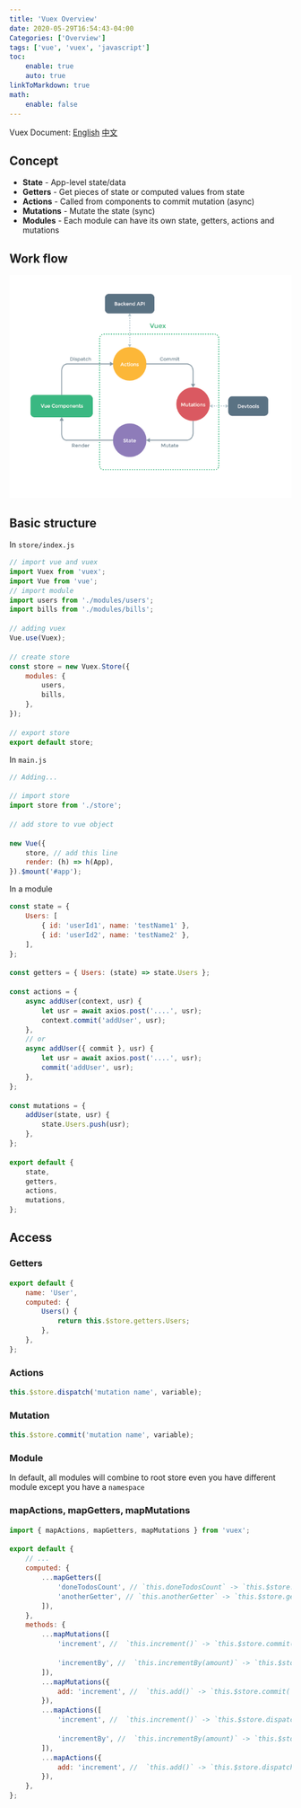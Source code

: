 ```yaml
---
title: 'Vuex Overview'
date: 2020-05-29T16:54:43-04:00
Categories: ['Overview']
tags: ['vue', 'vuex', 'javascript']
toc:
    enable: true
    auto: true
linkToMarkdown: true
math:
    enable: false
---
```


Vuex Document: [English](https://vuex.vuejs.org) [中文](https://vuex.vuejs.org/zh/)

## Concept

-   **State** - App-level state/data
-   **Getters** - Get pieces of state or computed values from state
-   **Actions** - Called from components to commit mutation (async)
-   **Mutations** - Mutate the state (sync)
-   **Modules** - Each module can have its own state, getters, actions and mutations

## Work flow

![vuex workflow](/images/vuex/vuex.png)

## Basic structure

In `store/index.js`

```js
// import vue and vuex
import Vuex from 'vuex';
import Vue from 'vue';
// import module
import users from './modules/users';
import bills from './modules/bills';

// adding vuex
Vue.use(Vuex);

// create store
const store = new Vuex.Store({
    modules: {
        users,
        bills,
    },
});

// export store
export default store;
```

In `main.js`

```js
// Adding...

// import store
import store from './store';

// add store to vue object

new Vue({
    store, // add this line
    render: (h) => h(App),
}).$mount('#app');
```

In a module

```js
const state = {
    Users: [
        { id: 'userId1', name: 'testName1' },
        { id: 'userId2', name: 'testName2' },
    ],
};

const getters = { Users: (state) => state.Users };

const actions = {
    async addUser(context, usr) {
        let usr = await axios.post('....', usr);
        context.commit('addUser', usr);
    },
    // or
    async addUser({ commit }, usr) {
        let usr = await axios.post('....', usr);
        commit('addUser', usr);
    },
};

const mutations = {
    addUser(state, usr) {
        state.Users.push(usr);
    },
};

export default {
    state,
    getters,
    actions,
    mutations,
};
```

## Access

### Getters

```js
export default {
    name: 'User',
    computed: {
        Users() {
            return this.$store.getters.Users;
        },
    },
};
```

### Actions

```js
this.$store.dispatch('mutation name', variable);
```

### Mutation

```js
this.$store.commit('mutation name', variable);
```

### Module

In default, all modules will combine to root store even you have different module except you have a `namespace`

### mapActions, mapGetters, mapMutations

```js
import { mapActions, mapGetters, mapMutations } from 'vuex';

export default {
    // ...
    computed: {
        ...mapGetters([
            'doneTodosCount', // `this.doneTodosCount` -> `this.$store.getters.doneTodosCount`
            'anotherGetter', // `this.anotherGetter` -> `this.$store.getters.anotherGetter`
        ]),
    },
    methods: {
        ...mapMutations([
            'increment', //  `this.increment()` -> `this.$store.commit('increment')`

            'incrementBy', //  `this.incrementBy(amount)` -> `this.$store.commit('incrementBy', amount)`
        ]),
        ...mapMutations({
            add: 'increment', //  `this.add()` -> `this.$store.commit('increment')`
        }),
        ...mapActions([
            'increment', //  `this.increment()` -> `this.$store.dispatch('increment')`

            'incrementBy', //  `this.incrementBy(amount)` -> `this.$store.dispatch('incrementBy', amount)`
        ]),
        ...mapActions({
            add: 'increment', //  `this.add()` -> `this.$store.dispatch('increment')`
        }),
    },
};
```
